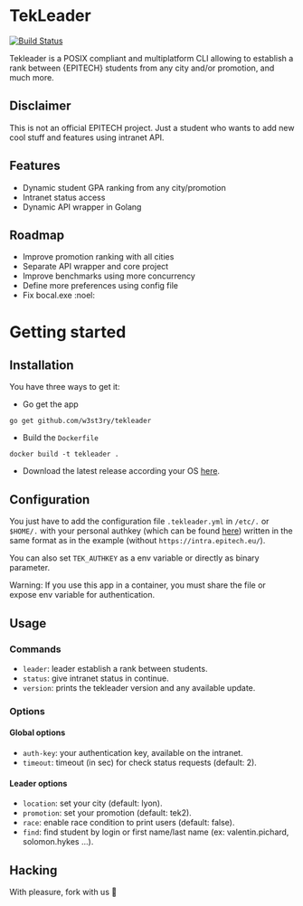 # TekLeader

[![Build Status](https://travis-ci.org/w3st3ry/tekleader.svg?branch=master)](https://travis-ci.org/w3st3ry/tekleader)

Tekleader is a POSIX compliant and multiplatform CLI allowing to
establish a rank between {EPITECH} students from any city and/or
promotion, and much more.

## Disclaimer

This is not an official EPITECH project. Just a student who wants to
add new cool stuff and features using intranet API.

## Features

* Dynamic student GPA ranking from any city/promotion
* Intranet status access
* Dynamic API wrapper in Golang

## Roadmap

* Improve promotion ranking with all cities
* Separate API wrapper and core project
* Improve benchmarks using more concurrency
* Define more preferences using config file
* Fix bocal.exe :noel:

# Getting started

## Installation

You have three ways to get it:

- Go get the app

```
go get github.com/w3st3ry/tekleader
```

- Build the `Dockerfile`

```
docker build -t tekleader .
```

- Download the latest release according your OS
  [here](https://github.com/w3st3ry/tekleader/releases).

## Configuration

You just have to add the configuration file `.tekleader.yml` in
`/etc/.` or `$HOME/.` with your personal authkey (which can be found
[here](https://intra.epitech.eu/admin/autolog)) written in the same
format as in the example (without `https://intra.epitech.eu/`).

You can also set `TEK_AUTHKEY` as a env variable or directly as binary
parameter.

Warning: If you use this app in a container, you must share the file
or expose env variable for authentication.

## Usage

### Commands

* `leader`: leader establish a rank between students.
* `status`: give intranet status in continue.
* `version`: prints the tekleader version and any available update.

### Options

#### Global options

* `auth-key`: your authentication key, available on the intranet.
* `timeout`: timeout (in sec) for check status requests (default: 2).

#### Leader options

* `location`: set your city (default: lyon).
* `promotion`: set your promotion (default: tek2).
* `race`: enable race condition to print users (default: false).
* `find`: find student by login or first name/last name (ex:
  valentin.pichard, solomon.hykes ...).

## Hacking

With pleasure, fork with us :rocket:
